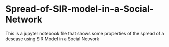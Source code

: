 # Spread-of-SIR-model-in-a-Social-Network

This is a jupyter notebook file that shows some properties of the spread of a desease using SIR Model in a Social Network
